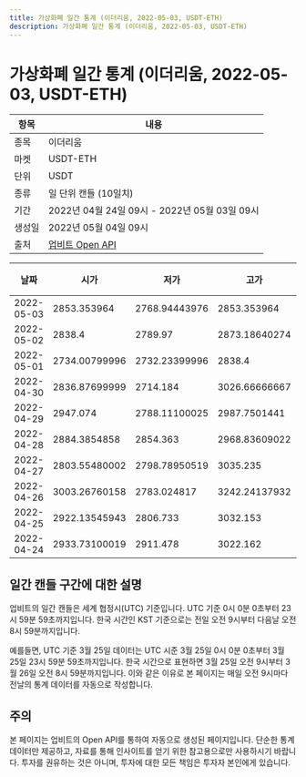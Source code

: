 ```yaml
---
title: 가상화폐 일간 통계 (이더리움, 2022-05-03, USDT-ETH)
description: 가상화폐 일간 통계 (이더리움, 2022-05-03, USDT-ETH)
---
```



가상화폐 일간 통계 (이더리움, 2022-05-03, USDT-ETH)
===

|항목|내용|
|--|--|
|종목|이더리움|
|마켓|USDT-ETH|
|단위|USDT|
|종류|일 단위 캔들 (10일치)|
|기간|2022년 04월 24일 09시 - 2022년 05월 03일 09시|
|생성일|2022년 05월 04일 09시|
|출처|[업비트 Open API](https://docs.upbit.com)|


|날짜|시가|저가|고가|종가|비고|
|--|--|--|--|--|--|
|2022-05-03|2853.353964|2768.94443976|2853.353964|2800.2706767|    |
|2022-05-02|2838.4|2789.97|2873.18640274|2873.18640274|    |
|2022-05-01|2734.00799996|2732.23399996|2838.4|2838.4|    |
|2022-04-30|2836.87699999|2714.184|3026.66666667|2734.008|    |
|2022-04-29|2947.074|2788.11100025|2987.7501441|2817.18468836|    |
|2022-04-28|2884.3854858|2854.363|2968.83609022|2925.492|    |
|2022-04-27|2803.55480002|2798.78950519|3035.235|2883.50700003|    |
|2022-04-26|3003.26760158|2783.024817|3242.24137932|2790.84482084|    |
|2022-04-25|2922.13545943|2806.733|3032.153|3032.153|    |
|2022-04-24|2933.73100019|2911.478|3022.162|2922.13545943|    |


일간 캔들 구간에 대한 설명
---


업비트의 일간 캔들은 세계 협정시(UTC) 기준입니다. 
UTC 기준 0시 0분 0초부터 23시 59분 59초까지입니다. 
한국 시간인 KST 기준으로는 전일 오전 9시부터 다음날 오전 8시 59분까지입니다. 


예를들면, UTC 기준 3월 25일 데이터는 UTC 시준 3월 25일 0시 0분 0초부터 3월 25일 23시 59분 59초까지입니다. 
한국 시간으로 표현하면 3월 25일 오전 9시부터 3월 26일 오전 8시 59분까지입니다. 
이와 같은 이유로 본 페이지는 매일 오전 9시마다 전날의 통계 데이터를 자동으로 작성합니다. 


주의
---


본 페이지는 업비트의 Open API를 통하여 자동으로 생성된 페이지입니다. 
단순한 통계 데이터만 제공하고, 자료를 통해 인사이트를 얻기 위한 참고용으로만 사용하시기 바랍니다. 
투자를 권유하는 것은 아니며, 투자에 대한 모든 책임은 투자자 본인에게 있습니다. 
